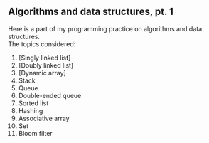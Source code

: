 ## Algorithms and data structures, pt. 1

Here is a part of my programming practice on algorithms and data structures.    
The topics considered:

1. [Singly linked list]
1. [Doubly linked list]
1. [Dynamic array]
1. Stack
1. Queue
1. Double-ended queue
1. Sorted list
1. Hashing
1. Associative array
1. Set
1. Bloom filter
